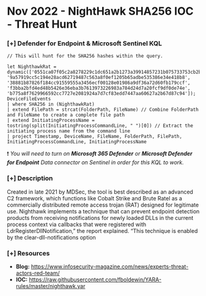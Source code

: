 # Nov 2022 - NightHawk SHA256 IOC - Threat Hunt 

### [+] Defender for Endpoint & Microsoft Sentinel KQL
```
// This will hunt for the SHA256 hashes within the query.

let NighthawkRat = dynamic(['0551ca07f05c2a8278229c1dc651a2b1273a39914857231b075733753cb2b988', '9a57919cc5c194e28acd62719487c563a8f0ef1205b65adbe535386e34e418b8', '38881b87826f184cc91559555a3456ecf00128e01986a9df36a72d60fb179ccf', 'f3bba2bfd4ed48b5426e36eba3b7613973226983a784d24d7a20fcf9df0de74e', 'b775a8f7629966592cc7727e2081924a7d7cf83edd7447aa60627a2b67d87c94']);
DeviceFileEvents
| where SHA256 in (NighthawkRat)
| extend FilePath = strcat(FolderPath, FileName) // Combine FolderPath and FileName to create a complete file path
| extend InitiatingProcessName = tostring(split(InitiatingProcessCommandLine, " ")[0]) // Extract the initiating process name from the command line
| project Timestamp, DeviceName, FileName, FolderPath, FilePath, InitiatingProcessCommandLine, InitiatingProcessName
```
:exclamation: *You will need to turn on **Microsoft 365 Defender** or **Microsoft Defender for Endpoint** Data connector on Sentinel in order for this KQL to work.*

### [+] Description 
Created in late 2021 by MDSec, the tool is best described as an advanced C2 framework, which functions like Cobalt Strike and Brute Ratel as a commercially distributed remote access trojan (RAT) designed for legitimate use.
Nighthawk implements a technique that can prevent endpoint detection products from receiving notifications for newly loaded DLLs in the current process context via callbacks that were registered with LdrRegisterDllNotification,” the report explained. “This technique is enabled by the clear-dll-notifications option

### [+] Resources 
- **Blog:** https://www.infosecurity-magazine.com/news/experts-threat-actors-red-team/
- **IOC:** https://raw.githubusercontent.com/fboldewin/YARA-rules/master/nighthawk.yar

